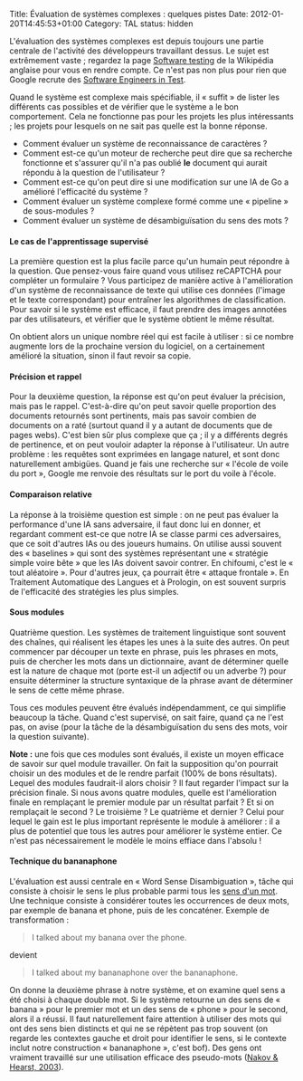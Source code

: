 Title: Évaluation de systèmes complexes : quelques pistes
Date: 2012-01-20T14:45:53+01:00
Category: TAL
status: hidden

<p>L'évaluation des systèmes complexes est depuis toujours une partie centrale de l'activité des développeurs travaillant dessus. Le sujet est extrêmement vaste ; regardez la page <a href="http://en.wikipedia.org/wiki/Software_testing">Software testing</a> de la Wikipédia anglaise pour vous en rendre compte. Ce n'est pas non plus pour rien que Google recrute des <a href="http://www.google.com/intl/en/jobs/uslocations/mountain-view/swe/software-engineer-in-test-mountain-view/index.html">Software Engineers in Test</a>.</p>

<p>Quand le système est complexe mais spécifiable, il « suffit » de lister les différents cas possibles et de vérifier que le système a le bon comportement. Cela ne fonctionne pas pour les projets les plus intéressants ; les projets pour lesquels on ne sait pas quelle est la bonne réponse.</p>
<ul>
<li>Comment évaluer un système de reconnaissance de caractères ?</li>
<li>Comment est-ce qu'un moteur de recherche peut dire que sa recherche fonctionne et s'assurer qu'il n'a pas oublié <strong>le</strong> document qui aurait répondu à la question de l'utilisateur ?</li>
<li>Comment est-ce qu'on peut dire si une modification sur une IA de Go a amélioré l'efficacité du système ?</li>
<li>Comment évaluer un système complexe formé comme une « pipeline » de sous-modules ?</li>
<li>Comment évaluer un système de désambiguïsation du sens des mots ?</li>
</ul>

<h4>Le cas de l'apprentissage supervisé</h4>

<p>La première question est la plus facile parce qu'un humain peut répondre à la question. Que pensez-vous faire quand vous utilisez reCAPTCHA pour compléter un formulaire ? Vous participez de manière active à l'amélioration d'un système de reconnaissance de texte qui utilise ces données (l'image et le texte correspondant) pour entraîner les algorithmes de classification. Pour savoir si le système est efficace, il faut prendre des images annotées par des utilisateurs, et vérifier que le système obtient le même résultat.</p>

<p>On obtient alors un unique nombre réel qui est facile à utiliser : si ce nombre augmente lors de la prochaine version du logiciel, on a certainement amélioré la situation, sinon il faut revoir sa copie.</p>

<h4>Précision et rappel</h4>

<p>Pour la deuxième question, la réponse est qu'on peut évaluer la précision, mais pas le rappel. C'est-à-dire qu'on peut savoir quelle proportion des documents retournés sont pertinents, mais pas savoir combien de documents on a raté (surtout quand il y a autant de documents que de pages webs). C'est bien sûr plus complexe que ça ; il y a différents degrés de pertinence, et on peut vouloir adapter la réponse à l'utilisateur. Un autre problème : les requêtes sont exprimées en langage naturel, et sont donc naturellement ambigües. Quand je fais une recherche sur « l'école de voile du port », Google me renvoie des résultats sur le port du voile à l'école.</p>

<h4>Comparaison relative</h4>

<p>La réponse à la troisième question est simple : on ne peut pas évaluer la performance d'une IA sans adversaire, il faut donc lui en donner, et regardant comment est-ce que notre IA se classe parmi ces adversaires, que ce soit d'autres IAs ou des joueurs humains. On utilise aussi souvent des « baselines » qui sont des systèmes représentant une « stratégie simple voire bête » que les IAs doivent savoir contrer. En chifoumi, c'est le « tout aléatoire ». Pour d'autres jeux, ça pourrait être « attaque frontale ». En Traitement Automatique des Langues et à Prologin, on est souvent surpris de l'efficacité des stratégies les plus simples.</p>

<h4>Sous modules</h4>

<p>Quatrième question. Les systèmes de traitement linguistique sont souvent des chaînes, qui réalisent les étapes les unes à la suite des autres. On peut commencer par découper un texte en phrase, puis les phrases en mots, puis de chercher les mots dans un dictionnaire, avant de déterminer quelle est la nature de chaque mot (porte est-il un adjectif ou un adverbe ?) pour ensuite déterminer la structure syntaxique de la phrase avant de déterminer le sens de cette même phrase.</p>

<p>Tous ces modules peuvent être évalués indépendamment, ce qui simplifie beaucoup la tâche. Quand c'est supervisé, on sait faire, quand ça ne l'est pas, on avise (pour la tâche de la désambiguïsation du sens des mots, voir la question suivante).</p>

<p><strong>Note :</strong> une fois que ces modules sont évalués, il existe un moyen efficace de savoir sur quel module travailler. On fait la supposition qu'on pourrait choisir un des modules et de le rendre parfait (100% de bons résultats). Lequel des modules faudrait-il alors choisir ? Il faut regarder l'impact sur la précision finale. Si nous avons quatre modules, quelle est l'amélioration finale en remplaçant le premier module par un résultat parfait ? Et si on remplaçait le second ? Le troisième ? Le quatrième et dernier ? Celui pour lequel le gain est le plus important représente le module à améliorer : il a plus de potentiel que tous les autres pour améliorer le système entier. Ce n'est pas nécessairement le modèle le moins effiace dans l'absolu !</p>

<h4>Technique du bananaphone</h4>

<p>L'évaluation est aussi centrale en « Word Sense Disambiguation », tâche qui consiste à choisir le sens le plus probable parmi tous les <a href="http://duckduckgo.com/?q=!wordnet+organ">sens d'un mot</a>. Une technique consiste à considérer toutes les occurrences de deux mots, par exemple de banana et phone, puis de les concaténer. Exemple de transformation :</p>
<blockquote><p>I talked about my banana over the phone.</p></blockquote>
<p>devient</p>
<blockquote><p>I talked about my bananaphone over the bananaphone.</p></blockquote>

<p>On donne la deuxième phrase à notre système, et on examine quel sens a été choisi à chaque double mot. Si le système retourne un des sens de « banana » pour le premier mot et un des sens de « phone » pour le second, alors il a réussi. Il faut naturellement faire attention à utiliser des mots qui ont des sens bien distincts et qui ne se répètent pas trop souvent (on regarde les contextes gauche et droit pour identifier le sens, si le contexte inclut notre construction « bananaphone », c'est bof). Des gens ont vraiment travaillé sur une utilisation efficace des pseudo-mots (<a href="http://acl.ldc.upenn.edu/N/N03/N03-2023.pdf">Nakov &amp; Hearst, 2003</a>).</p>
